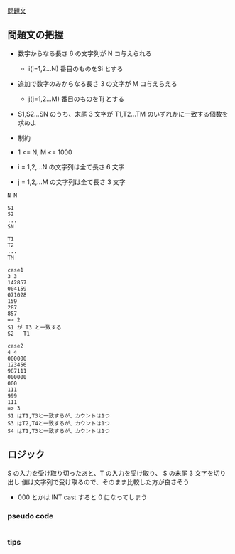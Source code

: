 [問題文](https://atcoder.jp/contests/abc287/tasks/abc287_b)

## 問題文の把握

- 数字からなる長さ 6 の文字列が N コ与えられる
  - i(i=1,2...N) 番目のものをSi とする
- 追加で数字のみからなる長さ 3 の文字が M コ与えらえる
  - j(j=1,2...M) 番目のものをTj とする
- S1,S2...SN のうち、末尾 3 文字が T1,T2...TM のいずれかに一致する個数を求めよ

- 制約
- 1 <= N, M <= 1000
- i = 1,2,...N の文字列は全て長さ 6 文字
- j = 1,2,...M の文字列は全て長さ 3 文字

```
N M

S1 
S2 
... 
SN

T1
T2
...
TM

case1
3 3
142857
004159
071028
159
287
857
=> 2
S1 が T3 と一致する
S2   T1

case2
4 4
000000
123456
987111
000000
000
111
999
111
=> 3
S1 はT1,T3と一致するが、カウントは1つ
S3 はT2,T4と一致するが、カウントは1つ
S4 はT1,T3と一致するが、カウントは1つ
```

## ロジック

S の入力を受け取り切ったあと、T の入力を受け取り、
S の末尾 3 文字を切り出し
値は文字列で受け取るので、そのまま比較した方が良さそう 　
* 000 とかは INT cast すると 0 になってしまう


### pseudo code


```
```

### tips

